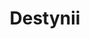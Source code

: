 ---
pid: RS213
title: Destynii
location_transcription: 1900 21st Street
zipcode: '19145'
outside_phl: 
neighborhood: Passyunk
age: '28'
age_range: 20-29
instagram: 
image_file_name: RS_213.jpg
proposal_transcription: Your Destynii Brings Peace
topic: Unknown
topic_summary: '0'
type: Other No Form
keywords_other: 
credit: King Knaka
image_labels: 
twitter: 
facebook: 
permalink: "/monuments/rs213/"
layout: item-page
---